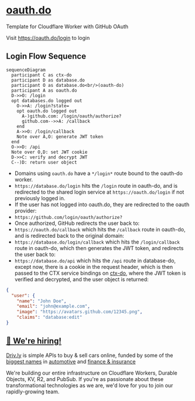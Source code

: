 # [oauth.do](https://oauth.do)

Template for Cloudflare Worker with GitHub OAuth

Visit <https://oauth.do/login> to login

## Login Flow Sequence

```mermaid
sequenceDiagram
  participant C as ctx-do
  participant D as database.do
  participant O as database.do<br/>(oauth-do)
  participant A as oauth.do
  D->>O: /login
  opt databases.do logged out
    O->>A: /login?state=
    opt oauth.do logged out
      A-)github.com: /login/oauth/authorize?
      github.com-->>A: /callback
    end
    A->>O: /login/callback
    Note over A,O: generate JWT token
  end
  O->>D: /api
  Note over O,D: set JWT cookie
  D->>C: verify and decrypt JWT
  C--)D: return user object
```

- Domains using `oauth.do` have a `*/login*` route bound to the oauth-do worker.
- `https://database.do/login` hits the `/login` route in oauth-do, and is redirected to the shared login service at `https://oauth.do/login` if not previously logged in.
- If the user has not logged into oauth.do, they are redirected to the oauth provider:
- `https://github.com/login/oauth/authorize?`
- Once authorized, GitHub redirects the user back to:
- `https://oauth.do/callback` which hits the `/callback` route in oauth-do, and is redirected back to the original domain:
- `https://database.do/login/callback` which hits the `/login/callback` route in oauth-do, which then generates the JWT token, and redirects the user back to:
- `https://database.do/api` which hits the `/api` route in database-do, except now, there is a cookie in the request header, which is then passed to the CTX service bindings on [ctx-do](https://ctx.do), where the JWT token is verified and decrypted, and the user object is returned:

```json
{
  "user": {
    "name": "John Doe",
    "email": "john@example.com",
    "image": "https://avatars.github.com/12345.png",
    "claims": "database:edit"
}
```

## [🚀 We're hiring!](https://careers.do/apply)

[Driv.ly](https://driv.ly) is simple APIs to buy & sell cars online, funded by some of the [biggest names](https://twitter.com/TurnerNovak) in [automotive](https://fontinalis.com/team/#bill-ford) and [finance & insurance](https://www.detroit.vc)

We're building our entire infrastructure on Cloudflare Workers, Durable Objects, KV, R2, and PubSub. If you're as passionate about these transformational technologies as we are, we'd love for you to join our rapidly-growing team.
